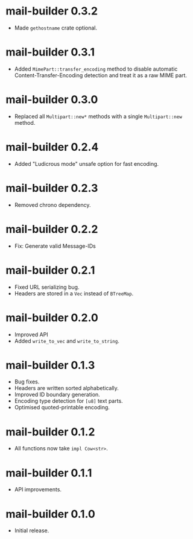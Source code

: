 mail-builder 0.3.2
================================
- Made `gethostname` crate optional.

mail-builder 0.3.1
================================
- Added `MimePart::transfer_encoding` method to disable automatic Content-Transfer-Encoding detection and treat it as a raw MIME part.

mail-builder 0.3.0
================================
- Replaced all `Multipart::new*` methods with a single `Multipart::new` method.

mail-builder 0.2.4
================================
- Added "Ludicrous mode" unsafe option for fast encoding.

mail-builder 0.2.3
================================
- Removed chrono dependency.

mail-builder 0.2.2
================================
- Fix: Generate valid Message-IDs

mail-builder 0.2.1
================================
- Fixed URL serializing bug.
- Headers are stored in a `Vec` instead of `BTreeMap`.

mail-builder 0.2.0
================================
- Improved API
- Added `write_to_vec` and `write_to_string`.

mail-builder 0.1.3
================================
- Bug fixes.
- Headers are written sorted alphabetically.
- Improved ID boundary generation.
- Encoding type detection for `[u8]` text parts.
- Optimised quoted-printable encoding.

mail-builder 0.1.2
================================
- All functions now take `impl Cow<str>`.

mail-builder 0.1.1
================================
- API improvements.

mail-builder 0.1.0
================================
- Initial release.
